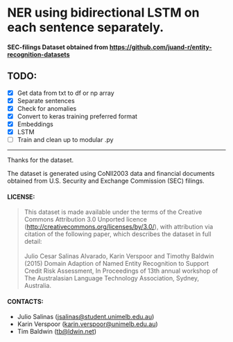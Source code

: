 # NER using bidirectional LSTM on each sentence separately.

#### SEC-filings Dataset obtained from https://github.com/juand-r/entity-recognition-datasets

## TODO:

- [x] Get data from txt to df or np array
- [x] Separate sentences
- [x] Check for anomalies
- [x] Convert to keras training preferred format
- [x] Embeddings
- [x] LSTM
- [ ] Train and clean up to modular .py
---
Thanks for the dataset.

The dataset is generated using CoNll2003 data and financial documents obtained
from U.S. Security and Exchange Commission (SEC) filings.

#### LICENSE:

> This dataset is made available under the terms of the Creative Commons
Attribution 3.0 Unported licence
(http://creativecommons.org/licenses/by/3.0/), with attribution via citation
of the following paper, which describes the dataset in full detail:<br /><br />
Julio Cesar Salinas Alvarado, Karin Verspoor and Timothy Baldwin (2015) Domain
Adaption of Named Entity Recognition to Support Credit Risk Assessment, In
Proceedings of 13th annual workshop of The Australasian Language Technology
Association, Sydney, Australia.

#### CONTACTS:

  - Julio Salinas (jsalinas@student.unimelb.edu.au)
  - Karin Verspoor (karin.verspoor@unimelb.edu.au)
  - Tim Baldwin (tb@ldwin.net)
